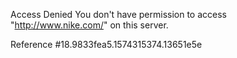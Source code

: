 Access Denied You don't have permission to access "http://www.nike.com/" on this server.

Reference #18.9833fea5.1574315374.13651e5e